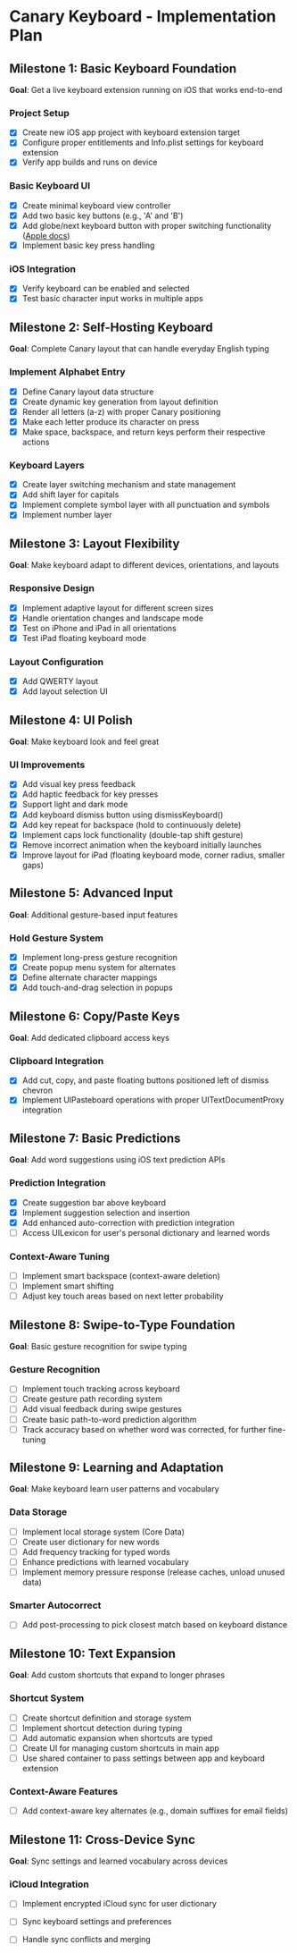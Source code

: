 # Canary Keyboard - Implementation Plan

## Milestone 1: Basic Keyboard Foundation
**Goal**: Get a live keyboard extension running on iOS that works end-to-end

### Project Setup
- [x] Create new iOS app project with keyboard extension target
- [x] Configure proper entitlements and Info.plist settings for keyboard extension
- [x] Verify app builds and runs on device

### Basic Keyboard UI
- [x] Create minimal keyboard view controller
- [x] Add two basic key buttons (e.g., 'A' and 'B')
- [x] Add globe/next keyboard button with proper switching functionality ([Apple docs](https://developer.apple.com/library/archive/documentation/General/Conceptual/ExtensibilityPG/CustomKeyboard.html#//apple_ref/doc/uid/TP40014214-CH16-SW4))
- [x] Implement basic key press handling

### iOS Integration
- [x] Verify keyboard can be enabled and selected
- [x] Test basic character input works in multiple apps

## Milestone 2: Self-Hosting Keyboard
**Goal**: Complete Canary layout that can handle everyday English typing

### Implement Alphabet Entry
- [x] Define Canary layout data structure
- [x] Create dynamic key generation from layout definition
- [x] Render all letters (a-z) with proper Canary positioning
- [x] Make each letter produce its character on press
- [x] Make space, backspace, and return keys perform their respective actions

### Keyboard Layers
- [x] Create layer switching mechanism and state management
- [x] Add shift layer for capitals
- [x] Implement complete symbol layer with all punctuation and symbols
- [x] Implement number layer

## Milestone 3: Layout Flexibility
**Goal**: Make keyboard adapt to different devices, orientations, and layouts

### Responsive Design
- [x] Implement adaptive layout for different screen sizes
- [x] Handle orientation changes and landscape mode
- [x] Test on iPhone and iPad in all orientations
- [x] Test iPad floating keyboard mode

### Layout Configuration
- [x] Add QWERTY layout
- [x] Add layout selection UI

## Milestone 4: UI Polish
**Goal**: Make keyboard look and feel great

### UI Improvements
- [x] Add visual key press feedback
- [x] Add haptic feedback for key presses
- [x] Support light and dark mode
- [x] Add keyboard dismiss button using dismissKeyboard()
- [x] Add key repeat for backspace (hold to continuously delete)
- [x] Implement caps lock functionality (double-tap shift gesture)
- [x] Remove incorrect animation when the keyboard initially launches
- [x] Improve layout for iPad (floating keyboard mode, corner radius, smaller gaps)

## Milestone 5: Advanced Input
**Goal**: Additional gesture-based input features

### Hold Gesture System
- [x] Implement long-press gesture recognition
- [x] Create popup menu system for alternates
- [x] Define alternate character mappings
- [x] Add touch-and-drag selection in popups

## Milestone 6: Copy/Paste Keys
**Goal**: Add dedicated clipboard access keys

### Clipboard Integration
- [x] Add cut, copy, and paste floating buttons positioned left of dismiss chevron
- [x] Implement UIPasteboard operations with proper UITextDocumentProxy integration

## Milestone 7: Basic Predictions
**Goal**: Add word suggestions using iOS text prediction APIs

### Prediction Integration
- [x] Create suggestion bar above keyboard
- [x] Implement suggestion selection and insertion
- [x] Add enhanced auto-correction with prediction integration
- [ ] Access UILexicon for user's personal dictionary and learned words

### Context-Aware Tuning
- [ ] Implement smart backspace (context-aware deletion)
- [ ] Implement smart shifting
- [ ] Adjust key touch areas based on next letter probability

## Milestone 8: Swipe-to-Type Foundation
**Goal**: Basic gesture recognition for swipe typing

### Gesture Recognition
- [ ] Implement touch tracking across keyboard
- [ ] Create gesture path recording system
- [ ] Add visual feedback during swipe gestures
- [ ] Create basic path-to-word prediction algorithm
- [ ] Track accuracy based on whether word was corrected, for further fine-tuning

## Milestone 9: Learning and Adaptation
**Goal**: Make keyboard learn user patterns and vocabulary

### Data Storage
- [ ] Implement local storage system (Core Data)
- [ ] Create user dictionary for new words
- [ ] Add frequency tracking for typed words
- [ ] Enhance predictions with learned vocabulary
- [ ] Implement memory pressure response (release caches, unload unused data)

### Smarter Autocorrect
- [ ] Add post-processing to pick closest match based on keyboard distance

## Milestone 10: Text Expansion
**Goal**: Add custom shortcuts that expand to longer phrases

### Shortcut System
- [ ] Create shortcut definition and storage system
- [ ] Implement shortcut detection during typing
- [ ] Add automatic expansion when shortcuts are typed
- [ ] Create UI for managing custom shortcuts in main app
- [ ] Use shared container to pass settings between app and keyboard extension

### Context-Aware Features
- [ ] Add context-aware key alternates (e.g., domain suffixes for email fields)

## Milestone 11: Cross-Device Sync
**Goal**: Sync settings and learned vocabulary across devices

### iCloud Integration
- [ ] Implement encrypted iCloud sync for user dictionary
- [ ] Sync keyboard settings and preferences
- [ ] Handle sync conflicts and merging

